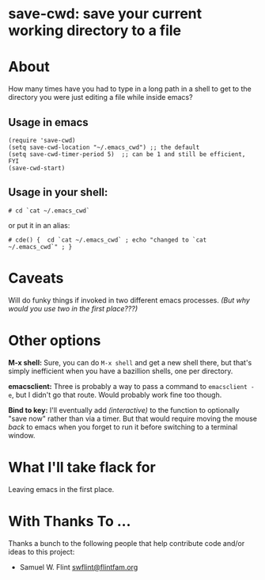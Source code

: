 # save-cwd: save your current working directory to a file

# About

How many times have you had to type in a long path in a shell to get
to the directory you were just editing a file while inside emacs?

## Usage in emacs

	(require 'save-cwd)
	(setq save-cwd-location "~/.emacs_cwd") ;; the default
	(setq save-cwd-timer-period 5)  ;; can be 1 and still be efficient, FYI
	(save-cwd-start)

## Usage in your shell:

    # cd `cat ~/.emacs_cwd`

or put it in an alias:

    # cde() {  cd `cat ~/.emacs_cwd` ; echo "changed to `cat ~/.emacs_cwd`" ; }

# Caveats

Will do funky things if invoked in two different emacs processes.  *(But
why would you use two in the first place???)*

# Other options

**M-x shell:** Sure, you can do `M-x shell` and get a new shell there, but that's
simply inefficient when you have a bazillion shells, one per
directory.

**emacsclient:** Three is probably a way to pass a command to
`emacsclient -e`, but I didn't go that route.  Would probably work
fine too though.

**Bind to key:** I'll eventually add *(interactive)* to the function
to optionally "save now" rather than via a timer.  But that would
require moving the mouse *back* to emacs when you forget to run it
before switching to a terminal window.

# What I'll take flack for

Leaving emacs in the first place.

# With Thanks To ...

Thanks a bunch to the following people that help contribute code
and/or ideas to this project:

  - Samuel W. Flint <swflint@flintfam.org>


